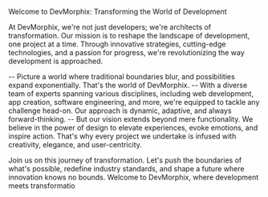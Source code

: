 Welcome to DevMorphix: Transforming the World of Development

At DevMorphix, we're not just developers; we're architects of transformation. Our mission is to reshape the landscape of development, one project at a time. Through innovative strategies, cutting-edge technologies, and a passion for progress, we're revolutionizing the way development is approached.

-- Picture a world where traditional boundaries blur, and possibilities expand exponentially. That's the world of DevMorphix.
-- With a diverse team of experts spanning various disciplines, including web development, app creation, software engineering, and more, we're equipped to tackle any challenge head-on. Our approach is dynamic, adaptive, and always forward-thinking.
-- But our vision extends beyond mere functionality. We believe in the power of design to elevate experiences, evoke emotions, and inspire action. That's why every project we undertake is infused with creativity, elegance, and user-centricity.

Join us on this journey of transformation. Let's push the boundaries of what's possible, redefine industry standards, and shape a future where innovation knows no bounds. Welcome to DevMorphix, where development meets transformatio
